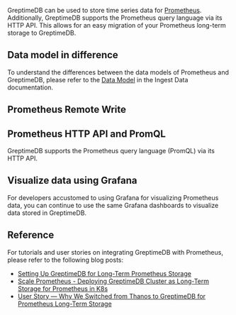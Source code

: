 GreptimeDB can be used to store time series data for [Prometheus](https://prometheus.io/).
Additionally, GreptimeDB supports the Prometheus query language via its HTTP API.
This allows for an easy migration of your Prometheus long-term storage to GreptimeDB.

## Data model in difference

To understand the differences between the data models of Prometheus and GreptimeDB, please refer to the [Data Model](/user-guide/ingest-data/for-observerbility/prometheus.md#data-model) in the Ingest Data documentation.

## Prometheus Remote Write

<InjectContent id="remote-write" content={props.children}/>

## Prometheus HTTP API and PromQL

GreptimeDB supports the Prometheus query language (PromQL) via its HTTP API.
<InjectContent id="promql" content={props.children}/>

## Visualize data using Grafana

For developers accustomed to using Grafana for visualizing Prometheus data,
you can continue to use the same Grafana dashboards to visualize data stored in GreptimeDB.
<InjectContent id="grafana" content={props.children}/>


## Reference

For tutorials and user stories on integrating GreptimeDB with Prometheus, please refer to the following blog posts:

- [Setting Up GreptimeDB for Long-Term Prometheus Storage](https://greptime.com/blogs/2024-08-09-prometheus-backend-tutorial)
- [Scale Prometheus - Deploying GreptimeDB Cluster as Long-Term Storage for Prometheus in K8s](https://greptime.com/blogs/2024-10-07-scale-prometheus)
- [User Story — Why We Switched from Thanos to GreptimeDB for Prometheus Long-Term Storage](https://greptime.com/blogs/2024-10-16-thanos-migration-to-greptimedb)
